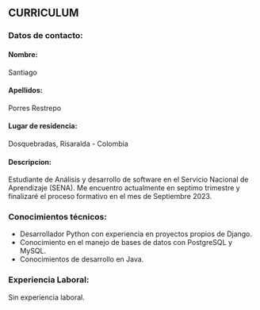 ## CURRICULUM

### Datos de contacto:

#### Nombre: 
Santiago
#### Apellidos: 
Porres Restrepo
#### Lugar de residencia: 
Dosquebradas, Risaralda - Colombia

#### Descripcion: 
Estudiante de Análisis y desarrollo de software en el Servicio Nacional de Aprendizaje (SENA).
Me encuentro actualmente en septimo trimestre y finalizaré el proceso formativo en el mes de Septiembre 2023.

### Conocimientos técnicos:
- Desarrollador Python con experiencia en proyectos propios de Django.
- Conocimiento en el manejo de bases de datos con PostgreSQL y MySQL.
- Conocimientos de desarrollo en Java.

### Experiencia Laboral: 
Sin experiencia laboral.